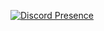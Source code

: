 [![Discord Presence](https://lanyard.cnrad.dev/api/1292728886358183957)](https://discord.com/users/1292728886358183957)
